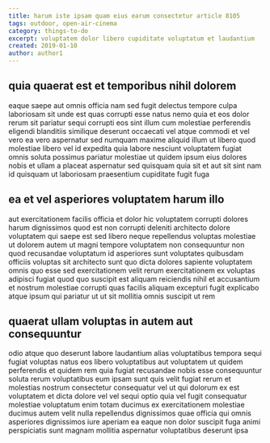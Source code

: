 ```yaml
---
title: harum iste ipsam quam eius earum consectetur article 8105
tags: outdoor, open-air-cinema
category: things-to-do
excerpt: voluptatem dolor libero cupiditate voluptatum et laudantium
created: 2019-01-10
author: author1
---
```


## quia quaerat est et temporibus nihil dolorem

eaque saepe aut omnis officia nam sed fugit delectus tempore culpa laboriosam sit unde est quas corrupti esse natus nemo quia et eos dolor rerum sit pariatur sequi corrupti eos sint illum cum molestiae perferendis eligendi blanditiis similique deserunt occaecati vel atque commodi et vel vero ea vero aspernatur sed numquam maxime aliquid illum ut libero quod molestiae libero vel id expedita quia labore nesciunt voluptatem fugiat omnis soluta possimus pariatur molestiae ut quidem ipsum eius dolores nobis et ullam a placeat aspernatur sed quisquam quia sit et aut sit sint nam id quisquam ut laboriosam praesentium cupiditate fugit fuga

## ea et vel asperiores voluptatem harum illo

aut exercitationem facilis officia et dolor hic voluptatem corrupti dolores harum dignissimos quod est non corrupti deleniti architecto dolore voluptatem qui saepe est sed libero neque repellendus voluptas molestiae ut dolorem autem ut magni tempore voluptatem non consequuntur non quod recusandae voluptatum id asperiores sunt voluptates quibusdam officiis voluptas sit architecto sunt quo dicta dolores sapiente voluptatem omnis quo esse sed exercitationem velit rerum exercitationem ex voluptas adipisci fugiat quod quo suscipit est aliquam reiciendis nihil et accusantium et nostrum molestiae corrupti quas facilis aliquam excepturi fugit explicabo atque ipsum qui pariatur ut ut sit mollitia omnis suscipit ut rem

## quaerat ullam voluptas in autem aut consequuntur

odio atque quo deserunt labore laudantium alias voluptatibus tempora sequi fugiat voluptas natus eos libero voluptatibus aut voluptatem ut quidem perferendis et quidem rem quia fugiat recusandae nobis esse consequuntur soluta rerum voluptatibus eum ipsam sunt quis velit fugiat rerum et molestias nostrum consectetur consequatur vel ut qui dolorum ex est voluptatem et dicta dolore vel vel sequi optio quia vel fugit consequatur molestiae voluptatum enim totam ducimus ex exercitationem molestiae ducimus autem velit nulla repellendus dignissimos quae officia qui omnis asperiores dignissimos iure aperiam ea eaque non dolor suscipit fuga animi perspiciatis sunt magnam mollitia aspernatur voluptatibus deserunt ipsa
